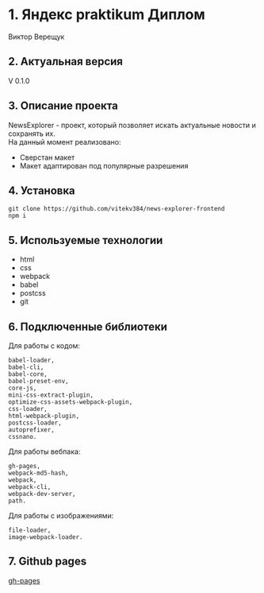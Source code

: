 # 1. Яндекс praktikum Диплом
Виктор Верещук  

## 2. Актуальная версия  
V 0.1.0  

## 3. Описание проекта  
NewsExplorer - проект, который позволяет искать актуальные новости и сохранять их.  
На данный момент реализовано:
 - Сверстан макет  
 - Макет адаптирован под популярные разрешения

## 4. Установка  
`git clone https://github.com/vitekv384/news-explorer-frontend`  
`npm i`  

## 5. Используемые технологии

 - html 
 - css
 - webpack
 - babel
 - postcss
 - git

## 6. Подключенные библиотеки  
Для работы с кодом:  

    babel-loader,  
    babel-cli,  
    babel-core,  
    babel-preset-env,  
    core-js,  
    mini-css-extract-plugin,  
    optimize-css-assets-webpack-plugin,  
    css-loader,  
    html-webpack-plugin,  
    postcss-loader,  
    autoprefixer,  
    cssnano.  

Для работы вебпака:  

    gh-pages,  
    webpack-md5-hash,  
    webpack,  
    webpack-cli,  
    webpack-dev-server,  
    path.  


Для работы с изображениями:  

    file-loader,  
    image-webpack-loader.  

## 7. Github pages  
[gh-pages](https://vitekv384.github.io/news-explorer-frontend/)  
